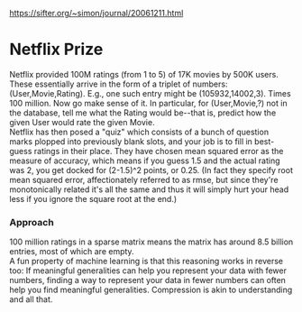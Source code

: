 https://sifter.org/~simon/journal/20061211.html

# Netflix Prize 
Netflix provided 100M ratings (from 1 to 5) of 17K movies by 500K users. These essentially arrive in the form of a triplet of numbers: (User,Movie,Rating). E.g., one such entry might be (105932,14002,3). Times 100 million. Now go make sense of it. In particular, for (User,Movie,?) not in the database, tell me what the Rating would be--that is, predict how the given User would rate the given Movie.  
Netflix has then posed a "quiz" which consists of a bunch of question marks plopped into previously blank slots, and your job is to fill in best-guess ratings in their place. They have chosen mean squared error as the measure of accuracy, which means if you guess 1.5 and the actual rating was 2, you get docked for (2-1.5)^2 points, or 0.25. (In fact they specify root mean squared error, affectionately referred to as rmse, but since they're monotonically related it's all the same and thus it will simply hurt your head less if you ignore the square root at the end.)

### Approach
100 million ratings in a sparse matrix means the matrix has around 8.5 billion entries, most of which are empty.  
A fun property of machine learning is that this reasoning works in reverse too: If meaningful generalities can help you represent your data with fewer numbers, finding a way to represent your data in fewer numbers can often help you find meaningful generalities. Compression is akin to understanding and all that.  
